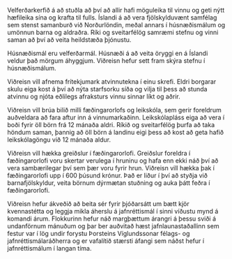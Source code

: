 Velferðarkerfið á að stuðla að því að allir hafi möguleika til vinnu og geti nýtt hæfileika sína og krafta til fulls. Íslandi á að vera fjölskylduvænt samfélag sem stenst samanburð við Norðurlöndin, meðal annars í húsnæðismálum og umönnun barna og aldraðra. Ríki og sveitarfélög samræmi stefnu og vinni saman að því að veita heildstæða þjónustu.

Húsnæðismál eru velferðarmál. Húsnæði á að veita öryggi en á Íslandi veldur það mörgum áhyggjum. Viðreisn hefur sett fram skýra stefnu í húsnæðismálum.

Viðreisn vill afnema frítekjumark atvinnutekna í einu skrefi. Eldri borgarar skulu eiga kost á því að nýta starfsorku síða og vilja til þess að stunda atvinnu og njóta eðlilegs afraksturs vinnu sinnar líkt og aðrir.

Viðreisn vill brúa bilið milli fæðingarorlofs og leikskóla, sem gerir foreldrum auðveldara að fara aftur inn á vinnumarkaðinn. Leikskólapláss eiga að vera í boði fyrir öll börn frá 12 mánaða aldri. Ríkið og sveitarfélög þurfa að taka höndum saman, þannig að öll börn á landinu eigi þess að kost að geta hafið leikskólagöngu við 12 mánaða aldur.

Viðreisn vill hækka greiðslur í fæðingarorlofi. Greiðslur foreldra í fæðingarorlofi voru skertar verulega í hruninu og hafa enn ekki náð því að vera sambærilegar því sem þær voru fyrir hrun. Viðreisn vill hækka þak í fæðingarorlofi upp í 600 þúsund krónur. Það er liður í því að styðja við barnafjölskyldur, veita börnum dýrmætan stuðning og auka þátt feðra í fæðingarorlofi.

Viðreisn hefur ákveðið að beita sér fyrir þjóðarsátt um bætt kjör kvennastétta og leggja mikla áherslu á jafnréttismál í sinni víðustu mynd á komandi árum. Flokkurinn hefur náð margþættum árangri á þessu sviði á undanförnum mánuðum og þar ber auðvitað hæst jafnlaunastaðallinn sem festur var í lög undir forystu Þorsteins Víglundssonar félags- og jafnréttismálaráðherra og er vafalítið stærsti áfangi sem náðst hefur í jafnréttismálum í langan tíma.
